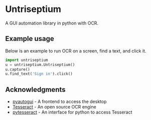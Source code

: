 # Untriseptium

A GUI automation library in python with OCR.

## Example usage

Below is an example to run OCR on a screen, find a text, and click it.

```python
import untriseptium
u = untriseptium.Untriseptium()
u.capture()
u.find_text('Sign in').click()
```

## Acknowledgments

- [pyautogui](https://github.com/asweigart/pyautogui) - A frontend to access the desktop
- [Tesseract](https://github.com/tesseract-ocr/tesseract) - An open source OCR engine
- [pytesseract](https://pypi.org/project/pytesseract/) - An interface for python to access Tesseract
